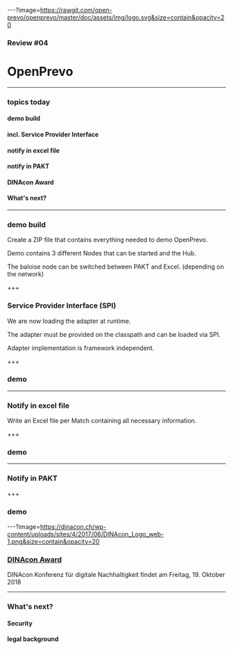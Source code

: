 ---?image=https://rawgit.com/open-prevo/openprevo/master/doc/assets/img/logo.svg&size=contain&opacity=20

### Review #04
# OpenPrevo

---

### topics today

#### demo build 
#### incl. Service Provider Interface
#### notify in excel file
#### notify in PAKT
#### DINAcon Award
#### What's next?

---

### demo build 

Create a ZIP file that contains everything needed to demo OpenPrevo.

Demo contains 3 different Nodes that can be started and the Hub.

The baloise node can be switched between PAKT and Excel. (depending on the network)

+++

### Service Provider Interface (SPI)

We are now loading the adapter at runtime.

The adapter must be provided on the classpath and can be loaded via SPI.

Adapter implementation is framework independent.

+++

### demo

---

### Notify in excel file

Write an Excel file per Match containing all necessary information.

+++

### demo


---

### Notify in PAKT

+++

### demo


---?image=https://dinacon.ch/wp-content/uploads/sites/4/2017/06/DINAcon_Logo_web-1.png&size=contain&opacity=20

### [DINAcon Award](https://github.com/open-prevo/openprevo/issues/52)

DINAcon Konferenz für digitale Nachhaltigkeit findet am
Freitag, 19. Oktober 2018

---

### What's next?

#### Security

#### legal background